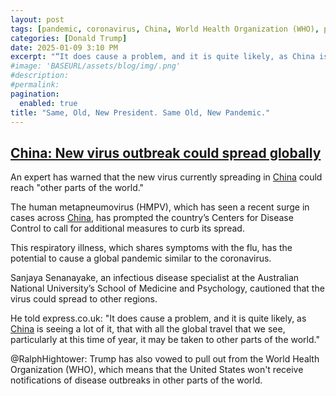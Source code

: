 ```yaml
---
layout: post
tags: [pandemic, coronavirus, China, World Health Organization (WHO), politics]
categories: [Donald Trump]
date: 2025-01-09 3:10 PM
excerpt: "“It does cause a problem, and it is quite likely, as China is seeing a lot of it, that with all the global travel that we see, particularly at this time of year, it may be taken to other parts of the world.” – Sanjaya Senanayake, infectious disease specialist at the Australian National University’s School of Medicine and Psychology"
#image: 'BASEURL/assets/blog/img/.png'
#description:
#permalink:
pagination: 
  enabled: true
title: "Same, Old, New President. Same Old, New Pandemic."
---
```



## [China: New virus outbreak could spread globally](https://www.tagtik.co.uk/en/news/society/china-new-virus-outbreak-could-spread-globally.html)

An expert has warned that the new virus currently spreading in [China](https://www.gov.cn/) could reach "other parts of the world."

The human metapneumovirus (HMPV), which has seen a recent surge in cases across [China](https://www.gov.cn/), has prompted the country’s Centers for Disease Control to call for additional measures to curb its spread.

This respiratory illness, which shares symptoms with the flu, has the potential to cause a global pandemic similar to the coronavirus.

Sanjaya Senanayake, an infectious disease specialist at the Australian National University’s School of Medicine and Psychology, cautioned that the virus could spread to other regions.

He told express.co.uk: "It does cause a problem, and it is quite likely, as [China](https://www.gov.cn/) is seeing a lot of it, that with all the global travel that we see, particularly at this time of year, it may be taken to other parts of the world."

@RalphHightower: Trump has also vowed to pull out from the World Health Organization (WHO), which means that the United States won't receive notifications of disease outbreaks in other parts of the world. 

